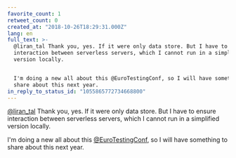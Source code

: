 ```yaml
---
favorite_count: 1
retweet_count: 0
created_at: "2018-10-26T18:29:31.000Z"
lang: en
full_text: >-
  @liran_tal Thank you, yes. If it were only data store. But I have to ensure
  interaction between serverless servers, which I cannot run in a simplified
  version locally.


  I'm doing a new all about this @EuroTestingConf, so I will have something to
  share about this next year.
in_reply_to_status_id: "1055865772734668800"
---
```


[@liran_tal](https://twitter.com/liran_tal) Thank you, yes. If it were only data
store. But I have to ensure interaction between serverless servers, which I
cannot run in a simplified version locally.

I'm doing a new all about this
[@EuroTestingConf](https://twitter.com/EuroTestingConf), so I will have
something to share about this next year.
